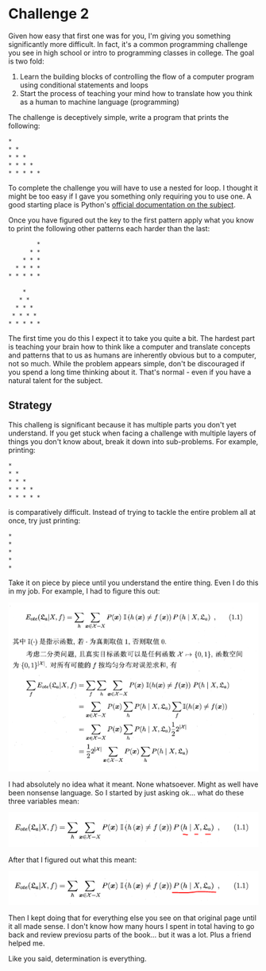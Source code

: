 # Challenge 2

Given how easy that first one was for you, I'm giving you something significantly more difficult. In fact, it's a common programming challenge you see in high school or intro to programming classes in college. The goal is two fold:

1. Learn the building blocks of controlling the flow of a computer program using conditional statements and loops
2. Start the process of teaching your mind how to translate how you think as a human to machine language (programming)

The challenge is deceptively simple, write a program that prints the following:

    * 
    * * 
    * * * 
    * * * * 
    * * * * * 

To complete the challenge you will have to use a nested for loop. I thought it might be too easy if I gave you something only requiring you to use one. A good starting place is Python's [official documentation on the subject](https://wiki.python.org/moin/ForLoop).

Once you have figured out the key to the first pattern apply what you know to print the following other patterns each harder than the last:

            * 
          * * 
        * * * 
      * * * * 
    * * * * * 

        * 
       * * 
      * * * 
     * * * * 
    * * * * * 

The first time you do this I expect it to take you quite a bit. The hardest part is teaching your brain how to think like a computer and translate concepts and patterns that to us as humans are inherently obvious but to a computer, not so much. While the problem appears simple, don't be discouraged if you spend a long time thinking about it. That's normal - even if you have a natural talent for the subject.

## Strategy

This challeng is significant because it has multiple parts you don't yet understand. If you get stuck when facing a challenge with multiple layers of things you don't know about, break it down into sub-problems. For example, printing:

    * 
    * * 
    * * * 
    * * * * 
    * * * * * 

is comparatively difficult. Instead of trying to tackle the entire problem all at once, try just printing:

    *
    * 
    * 
    * 
    * 

Take it on piece by piece until you understand the entire thing. Even I do this in my job. For example, I had to figure this out:

![](images/2021-04-21-11-14-32.png)

I had absolutely no idea what it meant. None whatsoever. Might as well have been nonsense language. So I started by just asking ok... what do these three variables mean:

![](images/2021-04-21-11-27-22.png)

After that I figured out what this meant:

![](images/2021-04-21-11-27-43.png)

Then I kept doing that for everything else you see on that original page until it all made sense. I don't know how many hours I spent in total having to go back and review previosu parts of the book... but it was a lot. Plus a friend helped me.

Like you said, determination is everything.